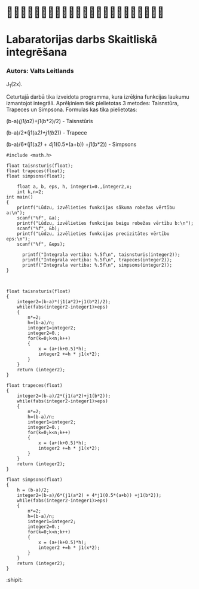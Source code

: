 # :bat::bat::bat::bat::bat::bat::bat::bat::bat::bat::bat::bat::bat::bat::bat::bat::bat::bat::bat::bat::bat::bat::bat:
# Labaratorijas darbs Skaitliskā integrēšana
### Autors: Valts Leitlands
J<sub>1</sub>(2x).

Ceturtajā darbā tika izveidota programma, kura izrēķina funkcijas laukumu izmantojot integrāli.
Aprēķiniem tiek pielietotas 3 metodes: Taisnstūra, Trapeces un Simpsona.
Formulas kas tika pielietotas:

(b-a)*(j1(a*2)+j1(b*2)/2) - Taisnstūris

(b-a)/2*(j1(a*2)+j1(b*2)) - Trapece

(b-a)/6*(j1(a*2) + 4*j1(0.5*(a+b)) +j1(b*2)) - Simpsons

```#include <stdio.h>
#include <math.h>

float taisnsturis(float);
float trapeces(float);
float simpsons(float);

    float a, b, eps, h, integer1=0.,integer2,x;
    int k,n=2;
int main() 
{
    printf("Lūdzu, izvēlieties funkcijas sākuma robežas vērtību a:\n");
    scanf("%f", &a);
    printf("Lūdzu, izvēlieties funkcijas beigu robežas vērtību b:\n");
    scanf("%f", &b);
    printf("Lūdzu, izvēlieties funkcijas precizitātes vērtību eps:\n");
    scanf("%f", &eps);

      printf("Integrala vertiba: %.5f\n", taisnsturis(integer2));
      printf("Integrala vertiba: %.5f\n", trapeces(integer2));
      printf("Integrala vertiba: %.5f\n", simpsons(integer2));
}



float taisnsturis(float)
{
    integer2=(b-a)*(j1(a*2)+j1(b*2)/2);
    while(fabs(integer2-integer1)>eps)
    {
        n*=2;
        h=(b-a)/n;
        integer1=integer2;
        integer2=0.;
        for(k=0;k<n;k++)
        {
            x = (a+(k+0.5)*h);
            integer2 +=h * j1(x*2);
        }
    }
    return (integer2);
}

float trapeces(float)
{
    integer2=(b-a)/2*(j1(a*2)+j1(b*2));
    while(fabs(integer2-integer1)>eps)
    {
        n*=2;
        h=(b-a)/n;
        integer1=integer2;
        integer2=0.;
        for(k=0;k<n;k++)
        {
            x = (a+(k+0.5)*h);
            integer2 +=h * j1(x*2);
        }
    }
    return (integer2);
}

float simpsons(float)
{
    h = (b-a)/2;
    integer2=(b-a)/6*(j1(a*2) + 4*j1(0.5*(a+b)) +j1(b*2));
    while(fabs(integer2-integer1)>eps)
    {
        n*=2;
        h=(b-a)/n;
        integer1=integer2;
        integer2=0.;
        for(k=0;k<n;k++)
        {
            x = (a+(k+0.5)*h);
            integer2 +=h * j1(x*2);
        }
    }
    return (integer2);
}
```
:shipit:

